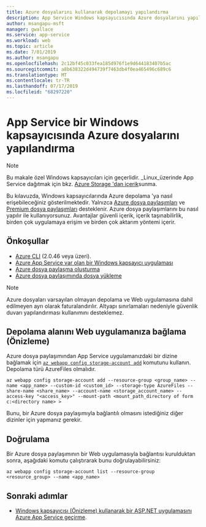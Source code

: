 ```yaml
---
title: Azure dosyalarını kullanarak depolamayı yapılandırma
description: App Service Windows kapsayıcısında Azure dosyalarını yapılandırma ve bu dosyalara bağlanma.
author: msangapu-msft
manager: gwallace
ms.service: app-service
ms.workload: web
ms.topic: article
ms.date: 7/01/2019
ms.author: msangapu
ms.openlocfilehash: 2c12bf45c033fea185d976f1e9d644183407b5ac
ms.sourcegitcommit: a8b638322d494739f7463db4f0ea465496c689c6
ms.translationtype: MT
ms.contentlocale: tr-TR
ms.lasthandoff: 07/17/2019
ms.locfileid: "68297220"
---
```

# <a name="configure-azure-files-in-a-windows-container-on-app-service"></a>App Service bir Windows kapsayıcısında Azure dosyalarını yapılandırma

> [!NOTE]
> Bu makale özel Windows kapsayıcıları için geçerlidir. _Linux_üzerinde App Service dağıtmak için bkz. [Azure Storage 'dan içerik](./containers/how-to-serve-content-from-azure-storage.md)sunma.
>

Bu kılavuzda, Windows kapsayıcılarında Azure depolama 'ya nasıl erişebileceğiniz gösterilmektedir. Yalnızca [Azure dosya paylaşımları](https://docs.microsoft.com/azure/storage/files/storage-how-to-use-files-cli) ve [Premium dosya paylaşımları](https://docs.microsoft.com/azure/storage/files/storage-how-to-create-premium-fileshare) desteklenir. Azure dosya paylaşımlarını bu nasıl yapılır ile kullanıyorsunuz. Avantajlar güvenli içerik, içerik taşınabilirlik, birden çok uygulamaya erişim ve birden çok aktarım yöntemi içerir.

## <a name="prerequisites"></a>Önkoşullar

- [Azure CLI](/cli/azure/install-azure-cli) (2.0.46 veya üzeri).
- [Azure App Service var olan bir Windows kapsayıcı uygulaması](https://docs.microsoft.com/azure/app-service/app-service-web-get-started-windows-container)
- [Azure dosya paylaşma oluşturma](https://docs.microsoft.com/azure/storage/files/storage-how-to-use-files-cli)
- [Azure dosya paylaşımında dosya yükleme](https://docs.microsoft.com/azure/storage/files/storage-files-deployment-guide)

> [!NOTE]
> Azure dosyaları varsayılan olmayan depolama ve Web uygulamasına dahil edilmeyen ayrı olarak faturalandırılır. Altyapı sınırlamaları nedeniyle güvenlik duvarı yapılandırması kullanımını desteklemez.
>

## <a name="link-storage-to-your-web-app-preview"></a>Depolama alanını Web uygulamanıza bağlama (Önizleme)

 Azure dosya paylaşımından App Service uygulamanızdaki bir dizine bağlamak için [`az webapp config storage-account add`](https://docs.microsoft.com/cli/azure/webapp/config/storage-account?view=azure-cli-latest#az-webapp-config-storage-account-add) komutunu kullanın. Depolama türü AzureFiles olmalıdır.

```azurecli
az webapp config storage-account add --resource-group <group_name> --name <app_name> --custom-id <custom_id> --storage-type AzureFiles --share-name <share_name> --account-name <storage_account_name> --access-key "<access_key>" --mount-path <mount_path_directory of form c:<directory name> >
```

Bunu, bir Azure dosya paylaşımıyla bağlantılı olmasını istediğiniz diğer dizinler için yapmanız gerekir.

## <a name="verify"></a>Doğrulama

Bir Azure dosya paylaşımının bir Web uygulamasıyla bağlantısı kurulduktan sonra, aşağıdaki komutu çalıştırarak bunu doğrulayabilirsiniz:

```azurecli
az webapp config storage-account list --resource-group <resource_group> --name <app_name>
```


## <a name="next-steps"></a>Sonraki adımlar

- [Windows kapsayıcısı (Önizleme) kullanarak bir ASP.NET uygulamasını Azure App Service geçirme](app-service-web-tutorial-windows-containers-custom-fonts.md).
